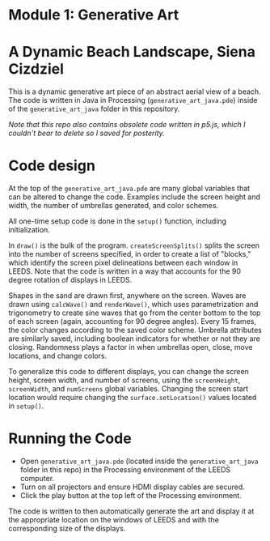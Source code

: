 # Module 1: Generative Art
# A Dynamic Beach Landscape, Siena Cizdziel

This is a dynamic generative art piece of an abstract aerial view of a beach. The code is written in Java in Processing (`generative_art_java.pde`) inside of the `generative_art_java` folder in this repository. 

*Note that this repo also contains obsolete code written in p5.js, which I couldn't bear to delete so I saved for posterity.*

# Code design
At the top of the `generative_art_java.pde` are many global variables that can be altered to change the code. Examples include the screen height and width, the number of umbrellas generated, and color schemes. 

All one-time setup code is done in the `setup()` function, including initialization. 

In `draw()` is the bulk of the program. `createScreenSplits()` splits the screen into the number of screens specified, in order to create a list of "blocks," which identify the screen pixel delineations between each window in LEEDS. Note that the code is written in a way that accounts for the 90 degree rotation of displays in LEEDS. 

Shapes in the sand are drawn first, anywhere on the screen. Waves are drawn using `calcWave()` and `renderWave()`, which uses parametrization and trigonometry to create sine waves that go from the center bottom to the top of each screen (again, accounting for 90 degree angles). Every 15 frames, the color changes according to the saved color scheme. Umbrella attributes are similarly saved, including boolean indicators for whether or not they are closing. Randomness plays a factor in when umbrellas open, close, move locations, and change colors. 

To generalize this code to different displays, you can change the screen height, screen width, and number of screens, using the `screenHeight`, `screenWidth`, and `numScreens` global variables. Changing the screen start location would require changing the `surface.setLocation()` values located in `setup()`. 

# Running the Code
* Open `generative_art_java.pde` (located inside the `generative_art_java` folder in this repo) in the Processing environment of the LEEDS computer.
* Turn on all projectors and ensure HDMI display cables are secured. 
* Click the play button at the top left of the Processing environment. 

The code is written to then automatically generate the art and display it at the appropriate location on the windows of LEEDS and with the corresponding size of the displays. 
